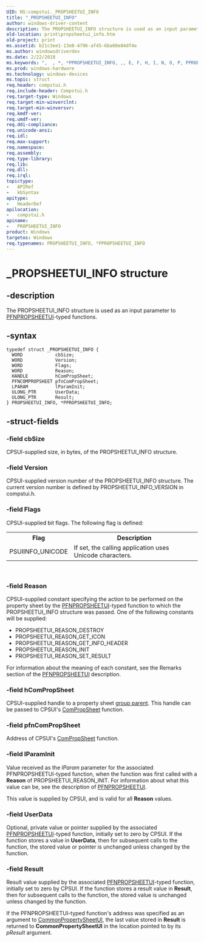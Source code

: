 ```yaml
---
UID: NS:compstui._PROPSHEETUI_INFO
title: "_PROPSHEETUI_INFO"
author: windows-driver-content
description: The PROPSHEETUI_INFO structure is used as an input parameter to PFNPROPSHEETUI-typed functions.
old-location: print\propsheetui_info.htm
old-project: print
ms.assetid: b21c3ee1-13e8-4796-af45-6ba60e84df4e
ms.author: windowsdriverdev
ms.date: 2/22/2018
ms.keywords: ",  , *, *PPROPSHEETUI_INFO, ,, E, F, H, I, N, O, P, PPROPSHEETUI_INFO, PPROPSHEETUI_INFO structure pointer [Print Devices], PROPSHEETUI_INFO, PROPSHEETUI_INFO structure [Print Devices], R, S, T, U, _, _PROPSHEETUI_INFO, compstui/PPROPSHEETUI_INFO, compstui/PROPSHEETUI_INFO, cpsuifnc_0afe9ac8-ca1f-4984-acc5-04a8955b4b30.xml, print.propsheetui_info"
ms.prod: windows-hardware
ms.technology: windows-devices
ms.topic: struct
req.header: compstui.h
req.include-header: Compstui.h
req.target-type: Windows
req.target-min-winverclnt: 
req.target-min-winversvr: 
req.kmdf-ver: 
req.umdf-ver: 
req.ddi-compliance: 
req.unicode-ansi: 
req.idl: 
req.max-support: 
req.namespace: 
req.assembly: 
req.type-library: 
req.lib: 
req.dll: 
req.irql: 
topictype:
-	APIRef
-	kbSyntax
apitype:
-	HeaderDef
apilocation:
-	compstui.h
apiname:
-	PROPSHEETUI_INFO
product: Windows
targetos: Windows
req.typenames: PROPSHEETUI_INFO, *PPROPSHEETUI_INFO
---
```


# _PROPSHEETUI_INFO structure


## -description


The PROPSHEETUI_INFO structure is used as an input parameter to <a href="..\compstui\nc-compstui-pfnpropsheetui.md">PFNPROPSHEETUI</a>-typed functions.


## -syntax


````
typedef struct _PROPSHEETUI_INFO {
  WORD            cbSize;
  WORD            Version;
  WORD            Flags;
  WORD            Reason;
  HANDLE          hComPropSheet;
  PFNCOMPROPSHEET pfnComPropSheet;
  LPARAM          lParamInit;
  ULONG_PTR       UserData;
  ULONG_PTR       Result;
} PROPSHEETUI_INFO, *PPROPSHEETUI_INFO;
````


## -struct-fields




### -field cbSize

CPSUI-supplied size, in bytes, of the PROPSHEETUI_INFO structure.


### -field Version

CPSUI-supplied version number of the PROPSHEETUI_INFO structure. The current version number is defined by PROPSHEETUI_INFO_VERSION in compstui.h.


### -field Flags

CPSUI-supplied bit flags. The following flag is defined:

<table>
<tr>
<th>Flag</th>
<th>Description</th>
</tr>
<tr>
<td>
PSUIINFO_UNICODE

</td>
<td>
If set, the calling application uses Unicode characters.

</td>
</tr>
</table>
 


### -field Reason

CPSUI-supplied constant specifying the action to be performed on the property sheet by the <a href="..\compstui\nc-compstui-pfnpropsheetui.md">PFNPROPSHEETUI</a>-typed function to which the PROPSHEETUI_INFO structure was passed. One of the following constants will be supplied:

<ul>
<li>
PROPSHEETUI_REASON_DESTROY

</li>
<li>
PROPSHEETUI_REASON_GET_ICON

</li>
<li>
PROPSHEETUI_REASON_GET_INFO_HEADER

</li>
<li>
PROPSHEETUI_REASON_INIT

</li>
<li>
PROPSHEETUI_REASON_SET_RESULT

</li>
</ul>
For information about the meaning of each constant, see the Remarks section of the <a href="..\compstui\nc-compstui-pfnpropsheetui.md">PFNPROPSHEETUI</a> description.


### -field hComPropSheet

CPSUI-supplied handle to a property sheet <a href="https://msdn.microsoft.com/b4c40c15-df16-4af0-81c8-9e70d26ba598">group parent</a>. This handle can be passed to CPSUI's <a href="..\compstui\nc-compstui-pfncompropsheet.md">ComPropSheet</a> function.


### -field pfnComPropSheet

Address of CPSUI's <a href="..\compstui\nc-compstui-pfncompropsheet.md">ComPropSheet</a> function.


### -field lParamInit

Value received as the <i>lParam</i> parameter for the associated PFNPROPSHEETUI-typed function, when the function was first called with a <b>Reason</b> of PROPSHEETUI_REASON_INIT. For information about what this value can be, see the description of <a href="..\compstui\nc-compstui-pfnpropsheetui.md">PFNPROPSHEETUI</a>.

This value is supplied by CPSUI, and is valid for all <b>Reason</b> values.


### -field UserData

Optional, private value or pointer supplied by the associated <a href="..\compstui\nc-compstui-pfnpropsheetui.md">PFNPROPSHEETUI</a>-typed function, initially set to zero by CPSUI. If the function stores a value in <b>UserData</b>, then for subsequent calls to the function, the stored value or pointer is unchanged unless changed by the function.


### -field Result

Result value supplied by the associated <a href="..\compstui\nc-compstui-pfnpropsheetui.md">PFNPROPSHEETUI</a>-typed function, initially set to zero by CPSUI. If the function stores a result value in <b>Result</b>, then for subsequent calls to the function, the stored value is unchanged unless changed by the function.

If the PFNPROPSHEETUI-typed function's address was specified as an argument to <a href="https://msdn.microsoft.com/library/windows/hardware/ff546148">CommonPropertySheetUI</a>, the last value stored in <b>Result</b> is returned to <b>CommonPropertySheetUI</b> in the location pointed to by its <i>pResult</i> argument.

